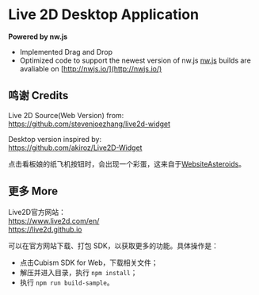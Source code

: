 # Live 2D Desktop Application

**Powered by nw.js**
- Implemented Drag and Drop 
- Optimized code to support the newest version of nw.js
[nw.js](https://github.com/nwjs/nw.js) builds are avaliable on [http://nwjs.io/](http://nwjs.io/)

## 鸣谢 Credits

Live 2D Source(Web Version) from:  
https://github.com/stevenjoezhang/live2d-widget

Desktop version inspired by:   
https://github.com/akiroz/Live2D-Widget

点击看板娘的纸飞机按钮时，会出现一个彩蛋，这来自于[WebsiteAsteroids](http://www.websiteasteroids.com)。

## 更多 More

Live2D官方网站：  
https://www.live2d.com/en/  
https://live2d.github.io

可以在官方网站下载、打包 SDK，以获取更多的功能。具体操作是：
- 点击Cubism SDK for Web，下载相关文件；
- 解压并进入目录，执行 `npm install`；
- 执行 `npm run build-sample`。

